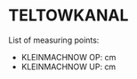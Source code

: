 # TELTOWKANAL

List of measuring points:

* KLEINMACHNOW OP: <Value topic="rivers/pegel-online/TeK/KLEINMACHNOW OP/measurementValue"/> cm
* KLEINMACHNOW UP: <Value topic="rivers/pegel-online/TeK/KLEINMACHNOW UP/measurementValue"/> cm
